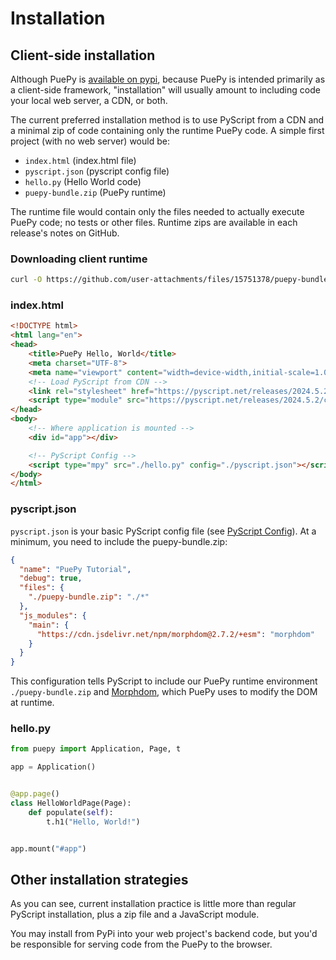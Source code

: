 # Installation

## Client-side installation

Although PuePy is [available on pypi](https://pypi.org), because PuePy is intended primarily as a client-side framework,
"installation" will usually amount to including code your local web server, a CDN, or both.

The current preferred installation method is to use PyScript from a CDN and a minimal zip of code containing only the
runtime PuePy code. A simple first project (with no web server) would be:

- `index.html` (index.html file)
- `pyscript.json` (pyscript config file)
- `hello.py` (Hello World code)
- `puepy-bundle.zip` (PuePy runtime)

The runtime file would contain only the files needed to actually execute PuePy code; no tests or other files. Runtime
zips are available in each release's notes on GitHub.

### Downloading client runtime

```Bash
curl -O https://github.com/user-attachments/files/15751378/puepy-bundle.zip
```

### index.html

```html
<!DOCTYPE html>
<html lang="en">
<head>
    <title>PuePy Hello, World</title>
    <meta charset="UTF-8">
    <meta name="viewport" content="width=device-width,initial-scale=1.0">
    <!-- Load PyScript from CDN -->
    <link rel="stylesheet" href="https://pyscript.net/releases/2024.5.2/core.css">
    <script type="module" src="https://pyscript.net/releases/2024.5.2/core.js"></script>
</head>
<body>
    <!-- Where application is mounted -->
    <div id="app"></div>

    <!-- PyScript Config -->
    <script type="mpy" src="./hello.py" config="./pyscript.json"></script>
</body>
</html>
```

### pyscript.json

`pyscript.json` is your basic PyScript config file (see [PyScript Config](PyScript-Config.md)). At a minimum, you
need to include the puepy-bundle.zip:

```json
{
  "name": "PuePy Tutorial",
  "debug": true,
  "files": {
    "./puepy-bundle.zip": "./*"
  },
  "js_modules": {
    "main": {
      "https://cdn.jsdelivr.net/npm/morphdom@2.7.2/+esm": "morphdom"
    }
  }
}
```

This configuration tells PyScript to include our PuePy runtime environment `./puepy-bundle.zip` and
[Morphdom](https://github.com/patrick-steele-idem/morphdom), which PuePy uses to modify the DOM at runtime.

### hello.py

```Python
from puepy import Application, Page, t

app = Application()


@app.page()
class HelloWorldPage(Page):
    def populate(self):
        t.h1("Hello, World!")


app.mount("#app")
```

## Other installation strategies

As you can see, current installation practice is little more than regular PyScript installation, plus a zip file and
a JavaScript module.

You may install from PyPi into your web project's backend code, but you'd be responsible for serving code from the
PuePy to the browser.
